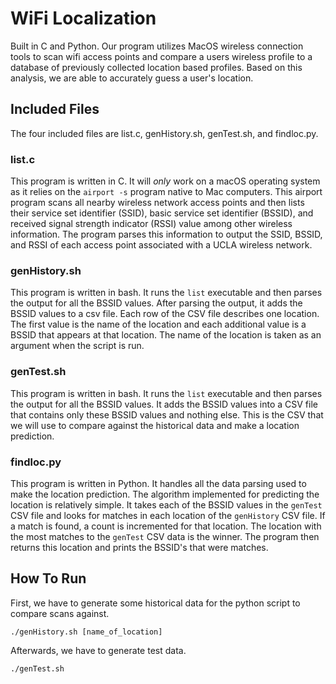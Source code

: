# WiFi Localization

Built in C and Python. Our program utilizes MacOS wireless connection tools to scan wifi access points and compare a users wireless profile to a database of previously collected location based profiles. Based on this analysis, we are able to accurately guess a user's location.

## Included Files

The four included files are list.c, genHistory.sh, genTest.sh, and findloc.py.

### list.c

This program is written in C. It will *only* work on a macOS operating system as it relies on the `airport -s` program native to Mac computers. This airport program scans all nearby wireless network access points and then lists their service set identifier (SSID), basic service set identifier (BSSID), and received signal strength indicator (RSSI) value among other wireless information. The program parses this information to output the SSID, BSSID, and RSSI of each access point associated with a UCLA wireless network.

### genHistory.sh

This program is written in bash. It runs the `list` executable and then parses the output for all the BSSID values. After parsing the output, it adds the BSSID values to a csv file. Each row of the CSV file describes one location. The first value is the name of the location and each additional value is a BSSID that appears at that location. The name of the location is taken as an argument when the script is run.

### genTest.sh

This program is written in bash. It runs the `list` executable and then parses the output for all the BSSID values. It adds the BSSID values into a CSV file that contains only these BSSID values and nothing else. This is the CSV that we will use to compare against the historical data and make a location prediction.

### findloc.py

This program is written in Python. It handles all the data parsing used to make the location prediction. The algorithm implemented for predicting the location is relatively simple. It takes each of the BSSID values in the `genTest` CSV file and looks for matches in each location of the `genHistory` CSV file. If a match is found, a count is incremented for that location. The location with the most matches to the `genTest` CSV data is the winner. The program then returns this location and prints the BSSID's that were matches.

## How To Run

First, we have to generate some historical data for the python script to compare scans against.

```
./genHistory.sh [name_of_location]
```

Afterwards, we have to generate test data.

```
./genTest.sh
```




